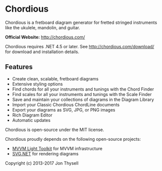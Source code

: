 # Chordious #

Chordious is a fretboard diagram generator for fretted stringed instruments like the ukulele, mandolin, and guitar.

**Official Website:** http://chordious.com/

Chordious requires .NET 4.5 or later. See http://chordious.com/download/ for download and installation details.

## Features ##

* Create clean, scalable, fretboard diagrams
* Extensive styling options
* Find chords for all your instruments and tunings with the Chord Finder
* Find scales for all your instruments and tunings with the Scale Finder
* Save and maintain your collections of diagrams in the Diagram Library
* Import your Classic Chordious ChordLine documents
* Export your diagrams as SVG, JPG, or PNG images
* Rich Diagram Editor
* Automatic updates

Chordious is open-source under the MIT license.

Chordious proudly depends on the following open-source projects:

* [MVVM Light Toolkit](http://mvvmlight.net) for MVVM infrastructure
* [SVG.NET](https://github.com/vvvv/SVG) for rendering diagrams

Copyright (c) 2013-2017 Jon Thysell
